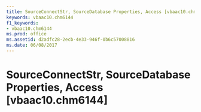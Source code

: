 ```yaml
---
title: SourceConnectStr, SourceDatabase Properties, Access [vbaac10.chm6144]
keywords: vbaac10.chm6144
f1_keywords:
- vbaac10.chm6144
ms.prod: office
ms.assetid: d2adfc28-2ecb-4e33-946f-0b6c57008816
ms.date: 06/08/2017
---
```



# SourceConnectStr, SourceDatabase Properties, Access [vbaac10.chm6144]

